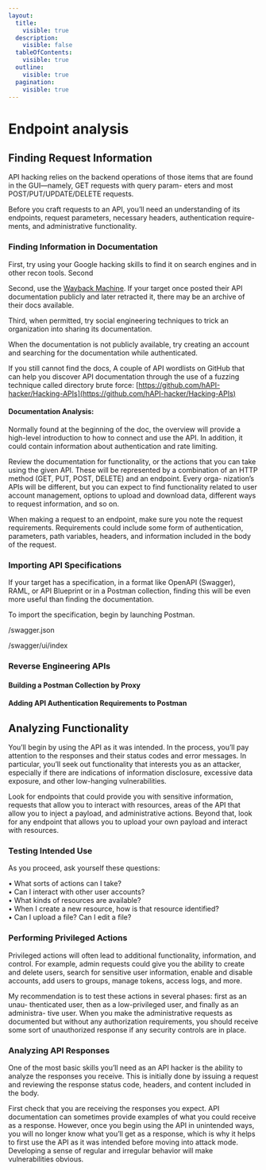 ```yaml
---
layout:
  title:
    visible: true
  description:
    visible: false
  tableOfContents:
    visible: true
  outline:
    visible: true
  pagination:
    visible: true
---
```


# Endpoint analysis

## Finding Request Information

API hacking relies on the backend operations of those items that are found in the GUI—namely, GET requests with query param- eters and most POST/PUT/UPDATE/DELETE requests.

Before you craft requests to an API, you’ll need an understanding of its endpoints, request parameters, necessary headers, authentication require- ments, and administrative functionality.

### Finding Information in Documentation

First, try using your Google hacking skills to find it on search engines and in other recon tools. Second

Second, use the [Wayback Machine](https://web.archive.org/). If your target once posted their API documentation publicly and later retracted it, there may be an archive of their docs available.

Third, when permitted, try social engineering techniques to trick an organization into sharing its documentation.

When the documentation is not publicly available, try creating an account and searching for the documentation while authenticated.

If you still cannot find the docs, A couple of API wordlists on GitHub that can help you discover API documentation through the use of a fuzzing technique called directory brute force: [https://github.com/hAPI-hacker/Hacking-APIs](https://github.com/hAPI-hacker/Hacking-APIs)

#### Documentation Analysis:

Normally found at the beginning of the doc, the overview will provide a high-level introduction to how to connect and use the API. In addition, it could contain information about authentication and rate limiting.

Review the documentation for functionality, or the actions that you can take using the given API. These will be represented by a combination of an HTTP method (GET, PUT, POST, DELETE) and an endpoint. Every orga- nization’s APIs will be different, but you can expect to find functionality related to user account management, options to upload and download data, different ways to request information, and so on.

When making a request to an endpoint, make sure you note the request requirements. Requirements could include some form of authentication, parameters, path variables, headers, and information included in the body of the request.

### Importing API Specifications

If your target has a specification, in a format like OpenAPI (Swagger), RAML, or API Blueprint or in a Postman collection, finding this will be even more useful than finding the documentation.

To import the specification, begin by launching Postman.

/swagger.json

/swagger/ui/index

### Reverse Engineering APIs

#### Building a Postman Collection by Proxy

#### Adding API Authentication Requirements to Postman



## Analyzing Functionality

You’ll begin by using the API as it was intended. In the process, you’ll pay attention to the responses and their status codes and error messages. In particular, you’ll seek out functionality that interests you as an attacker, especially if there are indications of information disclosure, excessive data exposure, and other low-hanging vulnerabilities.

Look for endpoints that could provide you with sensitive information, requests that allow you to interact with resources, areas of the API that allow you to inject a payload, and administrative actions. Beyond that, look for any endpoint that allows you to upload your own payload and interact with resources.

### Testing Intended Use

As you proceed, ask yourself these questions:&#x20;

• What sorts of actions can I take? \
• Can I interact with other user accounts? \
• What kinds of resources are available? \
• When I create a new resource, how is that resource identified? \
• Can I upload a file? Can I edit a file?

### Performing Privileged Actions

Privileged actions will often lead to additional functionality, information, and control. For example, admin requests could give you the ability to create and delete users, search for sensitive user information, enable and disable accounts, add users to groups, manage tokens, access logs, and more.

My recommendation is to test these actions in several phases: first as an unau- thenticated user, then as a low-privileged user, and finally as an administra- tive user. When you make the administrative requests as documented but without any authorization requirements, you should receive some sort of unauthorized response if any security controls are in place.

### Analyzing API Responses

One of the most basic skills you’ll need as an API hacker is the ability to analyze the responses you receive. This is initially done by issuing a request and reviewing the response status code, headers, and content included in the body.

First check that you are receiving the responses you expect. API documentation can sometimes provide examples of what you could receive as a response. However, once you begin using the API in unintended ways, you will no longer know what you’ll get as a response, which is why it helps to first use the API as it was intended before moving into attack mode. Developing a sense of regular and irregular behavior will make vulnerabilities obvious.






